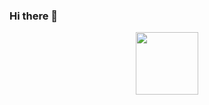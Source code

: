 ### Hi there 👋

<div id="header" align="center">
  <img src="[https://media.giphy.com/media/M9gbBd9nbDrOTu1Mqx/giphy.gif](https://media.giphy.com/media/q8ETWhRGPuUO7hsIq7/giphy.gif?cid=ecf05e47a5lztnt0i0hjukwlyjxh4768bdb2e60cjwpdzwyr&ep=v1_stickers_search&rid=giphy.gif&ct=s)" width="100"/>
</div>
<!--
**mmmaimankarae/mmmaimankarae** is a ✨ _special_ ✨ repository because its `README.md` (this file) appears on your GitHub profile.

Here are some ideas to get you started:

- 🔭 I’m currently working on ...
- 🌱 I’m currently learning ...
- 👯 I’m looking to collaborate on ...
- 🤔 I’m looking for help with ...
- 💬 Ask me about ...
- 📫 How to reach me: ...
- 😄 Pronouns: ...
- ⚡ Fun fact: ...
-->
